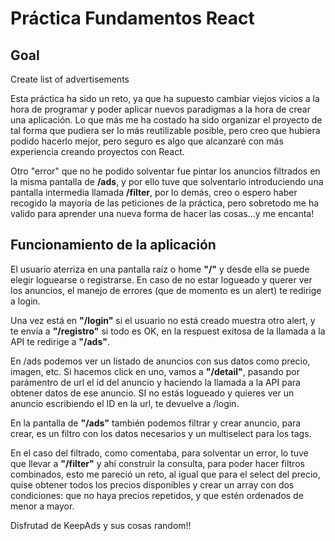 # Práctica Fundamentos React

## Goal
Create list of advertisements

Esta práctica ha sido un reto, ya que ha supuesto cambiar viejos vicios a la hora de programar y poder aplicar nuevos paradigmas a la hora de crear una aplicación. Lo que más me ha costado ha sido organizar el proyecto de tal forma que pudiera ser lo más reutilizable posible, pero creo que hubiera podido hacerlo mejor, pero seguro es algo que alcanzaré con más experiencia creando proyectos con React. 

Otro "error" que no he podido solventar fue pintar los anuncios filtrados en la misma pantalla de **/ads**, y por ello tuve que solventarlo introduciendo una pantalla intermedia llamada **/filter**, por lo demás, creo o espero haber recogido la mayoría de las peticiones de la práctica, pero sobretodo me ha valido para aprender una nueva forma de hacer las cosas...y me encanta!

## Funcionamiento de la aplicación
El usuario aterriza en una pantalla raíz o home **"/"** y desde ella se puede elegir loguearse o registrarse. En caso de no estar logueado y querer ver los anuncios, el manejo de errores (que de momento es un alert) te redirige a login. 

Una vez está en **"/login"** si el usuario no está creado muestra otro alert, y te envía a **"/registro"** si todo es OK, en la respuest exitosa de la llamada a la API te redirige a **"/ads"**. 

En /ads podemos ver un listado de anuncios con sus datos como precio, imagen, etc. Si hacemos click en uno, vamos a **"/detail"**, pasando por parámentro de url el id del anuncio y haciendo la llamada a la API para obtener datos de ese anuncio. SI no estás logueado y quieres ver un anuncio escribiendo el ID en la url, te devuelve a /login.

En la pantalla de **"/ads"** también podemos filtrar y crear anuncio, para crear, es un filtro con los datos necesarios y un multiselect para los tags. 

En el caso del filtrado, como comentaba, para solventar un error, lo tuve que llevar a **"/filter"** y ahí construir la consulta, para poder hacer filtros combinados, esto me pareció un reto, al igual que para el select del precio, quise obtener todos los precios disponibles y crear un array con dos condiciones: que no haya precios repetidos, y que estén ordenados de menor a mayor. 

Disfrutad de KeepAds y sus cosas random!!